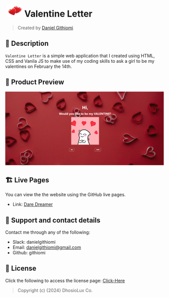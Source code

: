 # <a href="https://githiomi.github.io/Valentines-Letter" target="_blank"><img style="margin: 0px 5px" src="./Assets/hearts.png" alt="Valentines Letter" height="40" /></a>Valentine Letter

> Created by <a href="https://www.github.com/githiomi"> Daniel Githiomi </a>

## 🚧 Description

`Valentine Letter` is a simple web application that I created using HTML, CSS and Vanila JS to make use of my coding skills to ask a girl to be my valentines on February the 14th.

## 👀 Product Preview

![Screenshot](./Assets/Screenshot.png)

## 🏗️ Live Pages

You can view the the website using the GitHub live pages.

* Link: [Dare Dreamer](https://githiomi.github.io/Valentines-Letter)

## 📧 Support and contact details

Contact me through any of the following:

* Slack: danielgithiomi
* Email: danielgithiomi@gmail.com
* Github: githiomi

## 📃 License

Click the following to access the license
page: [Click-Here](https://githiomi.github.io/Privacy-Policy/)

> Copyright (c) {2024} DhosioLux Co.
